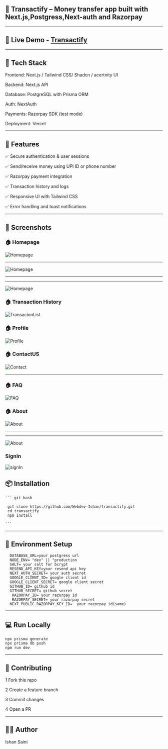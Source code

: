 ## 📱 Transactify – Money transfer app built with Next.js,Postgress,Next-auth and Razorpay

---

## 🚀 Live Demo - [Transactify](https://transactify-three.vercel.app/)

---

## 🧰 Tech Stack

Frontend: Next.js / Tailwind CSS/ Shadcn / acertnity UI

Backend: Next.js API

Database: PostgreSQL with Prisma ORM

Auth: NextAuth

Payments: Razorpay SDK (test mode)

Deployment: Vercel

---

## 🔑 Features

✅ Secure authentication & user sessions

✅ Send/receive money using UPI ID or phone number

✅ Razorpay payment integration

✅ Transaction history and logs

✅ Responsive UI with Tailwind CSS

✅ Error handling and toast notifications

---

## 📸 Screenshots

### 🏠 Homepage

![Homepage](./screenshots/home1.png)

---

![Homepage](./screenshots/home2.png)

---
---


![Homepage](./screenshots/home3.png)

### 🏠 Transaction History

![TransacionList](./screenshots/transactionList.png)

### 🏠 Profile

![Profile](./screenshots/profile.png)

### 🏠 ContactUS

![Contact](./screenshots/contactForm.png)

---

### 🏠 FAQ

![FAQ](./screenshots/FAQ.png)

### 🏠 About

![About](./screenshots/About1.png)

---
---

![About](./screenshots/About2.png)

### SignIn

![signIn](./screenshots/signIn.png)

## 📦 Installation

    ``` git bash

     git clone https://github.com/Webdev-Ishan/transactify.git
     cd transactify
     npm install

    ```

---

## 🔐 Environment Setup

```
  DATABASE_URL=your postgress url
  NODE_ENV= "dev" || "production
  SALT= your salt for bcrypt
  RESEND_API_KEY=your resend api key
  NEXT_AUTH_SECRET= your auth secret
  GOOGLE_CLIENT_ID= google client id
  GOOGLE_CLIENT_SECRET= google client secret
  GITHUB_ID= github id
  GITHUB_SECRET= github secret
   RAZORPAY_ID= your razorpay id
   RAZORPAY_SECRET= your razorpay secret
  NEXT_PUBLIC_RAZORPAY_KEY_ID=  your razorpay id(same)

```

---

## 💻 Run Locally

```
npx prisma generate
npx prisma db push
npm run dev

```

---

## 🤝 Contributing

1 Fork this repo

2 Create a feature branch

3 Commit changes

4 Open a PR

---

## 🧑‍💼 Author

Ishan Saini
